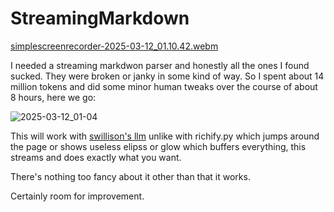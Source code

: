 # StreamingMarkdown

[simplescreenrecorder-2025-03-12_01.10.42.webm](https://github.com/user-attachments/assets/47e7eaea-74a4-49cf-bdac-14aeef3dabb0)


I needed a streaming markdwon parser and honestly all the ones I found sucked. They were broken or janky in some kind of way. So I spent about 14 million tokens and did some minor human tweaks over the course of about 8 hours, here we go:

![2025-03-12_01-04](https://github.com/user-attachments/assets/b07781c8-235a-41ad-bca1-a4f2b8a4b76a)

This will work with [swillison's llm](https://github.com/simonw/llm) unlike with richify.py which jumps around the page or shows useless elipss or glow which buffers everything, this streams and does exactly what you want.

There's nothing too fancy about it other than that it works.

Certainly room for improvement.
